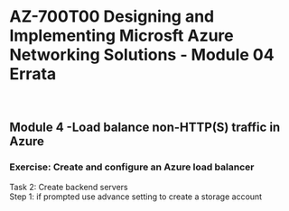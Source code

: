 # AZ-700T00 Designing and Implementing Microsft Azure Networking Solutions  - Module 04 Errata

<br>
 
## Module 4 -Load balance non-HTTP(S) traffic in Azure <br>

### Exercise:  Create and configure an Azure load balancer <br>

Task 2:  Create backend servers <br>
Step 1:  if prompted use advance setting to create a storage account <br>